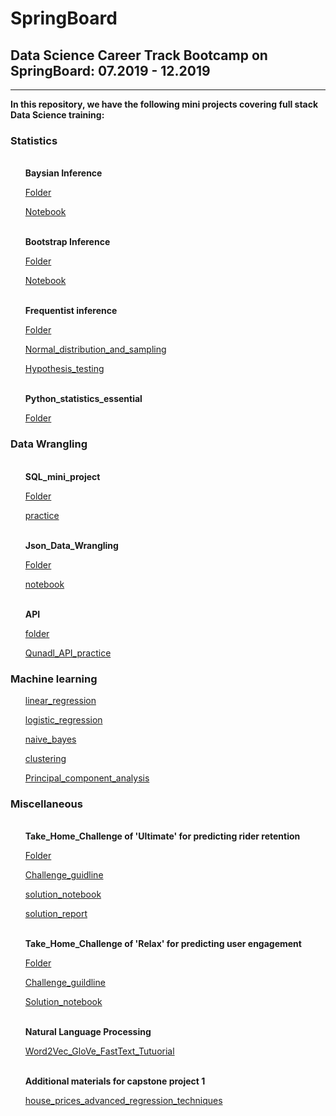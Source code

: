 # SpringBoard

## Data Science Career Track Bootcamp on SpringBoard: 07.2019 - 12.2019
***

<b>In this repository, we have the following mini projects covering full stack Data Science training:</b>

<h3>Statistics</h3></div>
<ol>
<br><b> Baysian Inference</b>

   [Folder](https://github.com/Shunling/SpringBoard/tree/master/Bayesian_stats_Q6.28)
   
   [Notebook](https://github.com/Shunling/SpringBoard/blob/master/Bayesian_stats_Q6.28/inferential_statistics_3-Q.ipynb)

<br><b> Bootstrap Inference</b>

   [Folder](https://github.com/Shunling/SpringBoard/tree/master/Bootstrap_Inference_Mini-Project8.19)
   
   [Notebook](https://github.com/Shunling/SpringBoard/blob/master/Bootstrap_Inference_Mini-Project8.19/inferential_statistics_2-Bootstrapping.ipynb)

<br><b> Frequentist inference</b>

   [Folder](https://github.com/Shunling/SpringBoard/tree/master/inferential_statistics_frequentist_mini-projects6.28.19)
   
   [Normal_distribution_and_sampling](https://github.com/Shunling/SpringBoard/blob/master/inferential_statistics_frequentist_mini-projects6.28.19/inferential_statistics_1a-Q6.25.ipynb)
   
   [Hypothesis_testing](https://github.com/Shunling/SpringBoard/blob/master/inferential_statistics_frequentist_mini-projects6.28.19/inferential_statistics_1b-Q6.25-2.ipynb)
   
<br><b> Python_statistics_essential</b>
 
  [Folder](https://github.com/Shunling/SpringBoard/tree/master/Practices/Python_statistics_essential)
</ol>
<h3>Data Wrangling</h3></div>
<ol>
<br><b> SQL_mini_project</b>

   [Folder](https://github.com/Shunling/SpringBoard/tree/master/SQL_mini_project)
   
   [practice](https://github.com/Shunling/SpringBoard/blob/master/SQL_mini_project/Shirley_sql_project.sql)
    
<br><b>Json_Data_Wrangling</b>

   [Folder](https://github.com/Shunling/SpringBoard/tree/master/data_wrangling_json)
   
   [notebook](https://github.com/Shunling/SpringBoard/blob/master/data_wrangling_json/Json_mini_project_Shirley.ipynb)
   
<br><b> API</b>

   [folder](https://github.com/Shunling/SpringBoard/blob/master/api_data_wrangling_mini_project.ipynb)
  
  [Qunadl_API_practice](https://github.com/Shunling/SpringBoard/blob/master/api_data_wrangling_mini_project.ipynb)
</ol>
<h3>Machine learning</h3></div>
<ol>    
   
   [linear_regression](https://github.com/Shunling/SpringBoard/blob/master/linear_regression/Mini_Project_Linear_Regression.ipynb)

   [logistic_regression](https://github.com/Shunling/SpringBoard/blob/master/logistic_regression/Mini_Project_Logistic_Regression.ipynb)

   [naive_bayes](https://github.com/Shunling/SpringBoard/blob/master/naive_bayes/Mini_Project_Naive_Bayes.ipynb)

   [clustering](https://github.com/Shunling/SpringBoard/blob/master/clustering/Mini_Project_Clustering.ipynb)

   [Principal_component_analysis](https://github.com/Shunling/SpringBoard/blob/master/PCA_analysis.ipynb)
</ol>
<h3>Miscellaneous</h3></div>
<ol>
<br><b> Take_Home_Challenge of 'Ultimate' for predicting rider retention</b>
    
   [Folder](https://github.com/Shunling/SpringBoard/tree/master/ultimate_challenge)
   
   [Challenge_guidline](https://github.com/Shunling/SpringBoard/blob/master/ultimate_challenge/ultimate_data_science_challenge.pdf)
   
   [solution_notebook](https://github.com/Shunling/SpringBoard/blob/master/ultimate_challenge/Ultimate_challenge.ipynb)
   
   [solution_report](https://github.com/Shunling/SpringBoard/blob/master/ultimate_challenge/Ultimate_challenge_solution.pdf)

<br><b> Take_Home_Challenge of 'Relax' for predicting user engagement</b>
    
   [Folder](https://github.com/Shunling/SpringBoard/tree/master/relax_challenge)
   
   [Challenge_guildline](https://github.com/Shunling/SpringBoard/blob/master/relax_challenge/relax_data_science_challenge.pdf)
   
   [Solution_notebook](https://github.com/Shunling/SpringBoard/blob/master/relax_challenge/Relax_challenge.ipynb)
   
<br><b> Natural Language Processing</b>

   [Word2Vec_GloVe_FastText_Tutuorial](https://github.com/Shunling/SpringBoard/blob/master/NLP/Word2Vec_GloVe_FastText_Tutuorial.ipynb)

<br><b> Additional materials for capstone project 1</b>
    
   [house_prices_advanced_regression_techniques](https://github.com/Shunling/SpringBoard/tree/master/house-prices-advanced-regression-techniques)

</ol>


